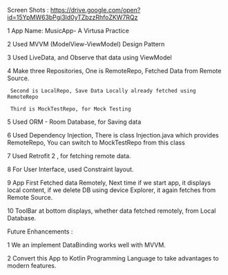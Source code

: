 Screen Shots : https://drive.google.com/open?id=15YpMW63bPgi3ld0yTZbzzRhfoZKW7RQz

1 App Name: MusicApp- A Virtusa Practice

2 Used MVVM (ModelView-ViewModel) Design Pattern

3 Used LiveData, and Observe that data using ViewModel

4 Make three Repositories, 
     One is RemoteRepo, Fetched Data from Remote Source.
     
     Second is LocalRepo, Save Data Locally already fetched using RemoteRepo
     
     Third is MockTestRepo, for Mock Testing

5 Used ORM - Room Database, for Saving data

6 Used Dependency Injection, There is class Injection.java which provides RemoteRepo, You can switch to MockTestRepo from this class

7 Used Retrofit 2 , for fetching remote data.

8 For User Interface, used Constraint layout.

9 App First Fetched data Remotely, Next time if we start app, it displays local content, if we delete DB using device Explorer, it again fetches from Remote Source.

10 ToolBar at bottom displays, whether data fetched remotely, from Local Database.

Future Enhancements :

 1 We an implement DataBinding works well with MVVM.
 
 2 Convert this App to Kotlin Programming Language to take advantages to modern features.

